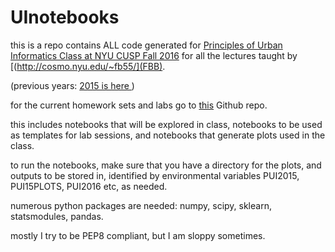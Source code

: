 # UInotebooks


this is a repo contains ALL code generated for [Principles of Urban Informatics Class at NYU CUSP Fall 2016](http://cosmo.nyu.edu/~fb55/PUI2016/) for all the lectures taught by [(http://cosmo.nyu.edu/~fb55/](FBB). 

(previous years: [2015 is here ](http://cosmo.nyu.edu/~fb55/UI_CUSP_2015))

for the current homework sets and labs go to [this](http://github.com/fedhere/PUI2016) Github repo.



this includes notebooks that will be explored in class, notebooks to be used as templates for lab sessions, and notebooks that generate plots used in the class.

to run the notebooks, make sure that you have a directory for the plots, and outputs to be stored in, identified by environmental variables PUI2015, PUI15PLOTS, PUI2016 etc, as needed.

numerous python packages are needed: numpy, scipy, sklearn, statsmodules, pandas. 

mostly I try to be PEP8 compliant, but I am sloppy sometimes. 


